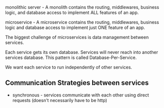 monolithic server - A monolith contains the routing, middlewares, business logic, and database access to implement ALL features of an app. 

microservice - A microservice contains the routing, middlewares, business logic and database access to implement just ONE feature of an app.

The biggest challenge of microservices is data management between services. 

Each service gets its own database. Services will never reach into another services database. This pattern is called Database-Per-Service. 

We want each service to run independently of other services.

## Communication Strategies between services
- synchronous - services communicate with each other using direct requests (doesn't necessarily have to be http) 
